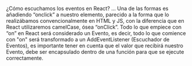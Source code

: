 ¿Cómo escuchamos los eventos en React?
…
Una de las formas es añadiendo “onclick” a nuestro elemento, parecido a la forma que lo realizábamos convencionalmente en HTML y JS, con la diferencia que en React utilizaremos camelCase, ósea “onClick”.
Todo lo que empiece con “on” en React será considerado un Evento, es decir, todo lo que comience con "on" será transformado a un AddEventListener (Escuchador de Eventos), es importante tener en cuenta que el valor que recibirá nuestro Evento, debe ser encapsulado dentro de una función para que se ejecute correctamente.